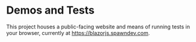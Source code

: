 # Demos and Tests

This project houses a public-facing website and means of running tests in your browser, currently at https://blazorjs.spawndev.com.
